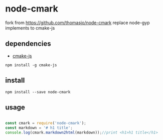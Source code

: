 # node-cmark

fork from https://github.com/thomasjo/node-cmark
replace node-gyp implements to cmake-js

## dependencies
* [cmake-js](https://github.com/cmake-js/cmake-js)

```
npm install -g cmake-js
```

## install
```
npm install --save node-cmark
```

## usage
``` js

const cmark = require('node-cmark');
const markdown = '# h1 title';
console.log(cmark.markdown2html(markdown));//print <h1>h1 title</h1>

```
